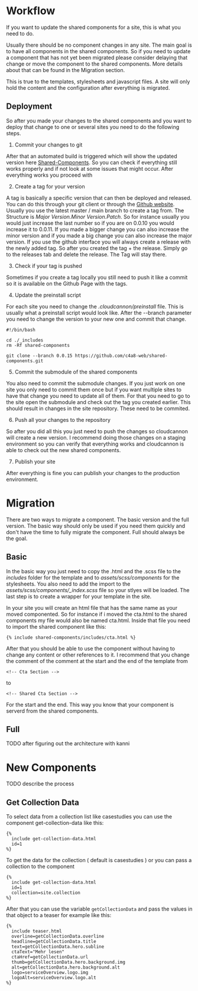 # Workflow

If you want to update the shared components for a site, this is what you need to do.

Usually there should be no component changes in any site. The main goal is to have all components in the shared components.
So if you need to update a component that has not yet been migrated please consider delaying that change or move the component to
the shared components. More details about that can be found in the Migration section.

This is true to the templates, stylesheets and javascript files. A site will only hold the content and the configuration after everything is migrated.

## Deployment

So after you made your changes to the shared components and you want to deploy that change to one or several sites you need to do the following steps.

1. Commit your changes to git

After that an automated build is triggered which will show the updated version here [Shared-Components](https://c4a8-web.github.io/shared-components/).
So you can check if everything still works properly and if not look at some issues that might occur. After everything works you proceed with

2. Create a tag for your version

A tag is basically a specific version that can then be deployed and released. You can do this through your git client or through the [Github website](https://github.com/c4a8-web/shared-components/releases/new). Usually you use the latest master / main branch to create a tag from. The Structure is _Major Version.Minor Version.Patch_. So for instance usually you
would just increase the last number so if you are on 0.0.10 you would increase it to 0.0.11. If you made a bigger change you can also increase the minor version and if you made a big change you can also increase the major version.
If you use the github interface you will always create a release with the newly added tag. So after you created the tag + the release. Simply go to the releases tab and delete the release. The Tag will stay there.

3. Check if your tag is pushed

Sometimes if you create a tag locally you still need to push it like a commit so it is available on the Github Page with the tags.

4. Update the preinstall script

For each site you need to change the _.cloudcannon/preinstall_ file. This is usually what a preinstall script would look like. After the --branch parameter you need to change
the version to your new one and commit that change.

```
#!/bin/bash

cd ./_includes
rm -Rf shared-components

git clone --branch 0.0.15 https://github.com/c4a8-web/shared-components.git

```

5. Commit the submodule of the shared components

You also need to commit the submodule changes. If you just work on one site you only need to commit them once but if you want multiple sites to have that change you need to update all of them. For that you need to go to the site open the submodule and check out the tag you created earlier. This should result in changes in the site repository. These need to be commited.

6. Push all your changes to the repository

So after you did all this you just need to push the changes so cloudcannon will create a new version. I recommend doing those changes on a staging environment so you can verify that everything works and cloudcannon is able to check out the new shared components.

7. Publish your site

After everything is fine you can publish your changes to the production environment.

# Migration

There are two ways to migrate a component. The basic version and the full version. The basic way should only be used if you need them quickly and don't have the time to fully migrate the component. Full should always be the goal.

## Basic

In the basic way you just need to copy the .html and the .scss file to the _includes_ folder for the template and to _assets/scss/components_ for the stylesheets. You also need to add the
import to the _assets/scss/components/\_index.scss_ file so your stlyes will be loaded. The last step is to create a wrapper for your template in the site.

In your site you will create an html file that has the same name as your moved componented. So for instance if i moved the cta.html to the shared components my file would also be named cta.html. Inside that file you need to import the shared component like this:

```
{% include shared-components/includes/cta.html %}
```

After that you should be able to use the component without having to change any content or other references to it. I recommend that you change the comment of the comment at the start and the end of the template from

```
<!-- Cta Section -->
```

to

```
<!-- Shared Cta Section -->
```

For the start and the end. This way you know that your component is serverd from the shared components.

## Full

TODO after figuring out the architecture with kanni

# New Components

TODO describe the process

## Get Collection Data

To select data from a collection list like casestudies you can use the component get-collection-data like this:

```
{%
  include get-collection-data.html
  id=1
%}
```

To get the data for the collection ( default is casestudies ) or you can pass a collection to the component

```
{%
  include get-collection-data.html
  id=1
  collection=site.collection
%}
```

After that you can use the variable `getCollectionData` and pass the values in that object to a teaser for example like this:

```
{%
  include teaser.html
  overline=getCollectionData.overline
  headline=getCollectionData.title
  text=getCollectionData.hero.subline
  ctaText="Mehr lesen"
  ctaHref=getCollectionData.url
  thumb=getCollectionData.hero.background.img
  alt=getCollectionData.hero.background.alt
  logo=serviceOverview.logo.img
  logoAlt=serviceOverview.logo.alt
%}
```
